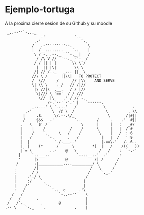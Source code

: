 # Ejemplo-tortuga

A la proxima cierre sesion de su Github y su moodle


     _..--''`-..._
                    -'             `-.
                 .-'                  `-.
                /   .-'''''''''--.       \
                |  /__........_   `-.    |
                 \ / -. .--._  ``-._ |   /
                  / /\ V //  `--._ -`-  /
                 / / || | |       \\ \`/
                  |  || |\|        \\ \
                 /| // /-._   _... ||  \
                //\ \ /      ||\\|   TO PROTECT
                /  \//     /      // |\\    AND SERVE
                \| \\_\    ._/   // /|//
                 |\ //|\  .__.   / / |//
                  \|/// \ `=='  / / ///
                   \//  |\    .' / // -.
                       /-.`--' -'.' |   `------.
                _..---' \ `-..-'   /            \            .
             .-'         \  /@ \  /              \         . \\
            |     .$.     \/.--.\/_               \       /|#||
            /     $$$  _-'         `-.       /     .    .'  #||
           .   \  `$' /               \      |     |   :   _#/
           |    |    /           /    /      \     |   |  / #
           |    /    `.     \   /    /        \    |   /  : 6
           |   /       `-.      .   /          |   |  /   ' 9
           |  |           `-/.___.-'           |.==\.'   /.-6-.
           |  |    (*      /      \        *)  |   /    /((   ))
           |`= \        ..-    @   \          /   /    :  `-.-'
          |     `..___--            `--..__.-'  .'     :
          '      |\            @            /| /      /
         /       :|___________...._________/ \       /
        .        /|                       /   \     /
        :       / /                      /     `._.'
        |     .'./ \                    /
        |     :/    `.                 |
        |    /'       `-.              |
        :   /            `-.  c     _.'\
       /   /                `-..--''    \
      /   /       .                     |
     /   /`-.       .       @           |
    .-- \    `-._    .             .    |
              
             
 
